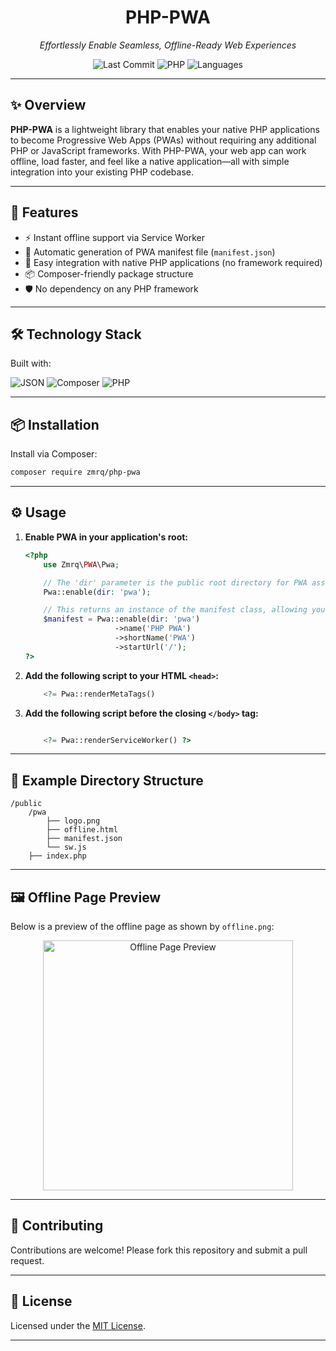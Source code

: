 <h1 align="center">PHP-PWA</h1>
<p align="center"><em>Effortlessly Enable Seamless, Offline-Ready Web Experiences</em></p>

<p align="center">
    <img src="https://img.shields.io/badge/last%20commit-today-brightgreen" alt="Last Commit">
    <img src="https://img.shields.io/badge/PHP-62.6%25-blue" alt="PHP">
    <img src="https://img.shields.io/badge/Languages-3-informational" alt="Languages">
</p>

---

## ✨ Overview

**PHP-PWA** is a lightweight library that enables your native PHP applications to become Progressive Web Apps (PWAs) without requiring any additional PHP or JavaScript frameworks. With PHP-PWA, your web app can work offline, load faster, and feel like a native application—all with simple integration into your existing PHP codebase.

---

## 🚀 Features

- ⚡ Instant offline support via Service Worker
- 🔄 Automatic generation of PWA manifest file (`manifest.json`)
- 🧩 Easy integration with native PHP applications (no framework required)
- 📦 Composer-friendly package structure
- 🛡️ No dependency on any PHP framework

---

## 🛠️ Technology Stack

Built with:

![JSON](https://img.shields.io/badge/-JSON-black?logo=json&logoColor=white)
![Composer](https://img.shields.io/badge/-Composer-brown?logo=composer&logoColor=white)
![PHP](https://img.shields.io/badge/-PHP-777BB4?logo=php&logoColor=white)

---

## 📦 Installation

Install via Composer:

```bash
composer require zmrq/php-pwa
```

---

## ⚙️ Usage

1. **Enable PWA in your application's root:**
    ```php
    <?php
        use Zmrq\PWA\Pwa;

        // The 'dir' parameter is the public root directory for PWA assets, default is 'pwa'.
        Pwa::enable(dir: 'pwa');

        // This returns an instance of the manifest class, allowing you to configure the manifest.
        $manifest = Pwa::enable(dir: 'pwa')
                        ->name('PHP PWA')
                        ->shortName('PWA')
                        ->startUrl('/');
    ?>
    ```

2. **Add the following script to your HTML `<head>`:**
    ```php
        <?= Pwa::renderMetaTags()
    ```

3. **Add the following script before the closing `</body>` tag:**
    ```php

        <?= Pwa::renderServiceWorker() ?>
    ```

---

## 📁 Example Directory Structure

```
/public
    /pwa
        ├── logo.png
        ├── offline.html
        ├── manifest.json
        └── sw.js
    ├── index.php
```
---

## 🖼️ Offline Page Preview

Below is a preview of the offline page as shown by `offline.png`:

<p align="center">
  <img src="public/pwa/offline.png" alt="Offline Page Preview" width="400">
</p>

---

## 🤝 Contributing

Contributions are welcome! Please fork this repository and submit a pull request.

---

## 📄 License

Licensed under the [MIT License](LICENSE).

---
